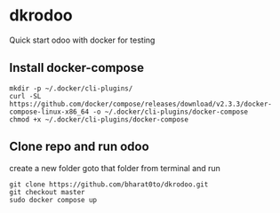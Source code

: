 # dkrodoo
Quick start odoo with docker for testing

## Install docker-compose

```
mkdir -p ~/.docker/cli-plugins/
curl -SL https://github.com/docker/compose/releases/download/v2.3.3/docker-compose-linux-x86_64 -o ~/.docker/cli-plugins/docker-compose
chmod +x ~/.docker/cli-plugins/docker-compose
```

## Clone repo and run odoo
create a new folder
goto that folder from terminal and run

```
git clone https://github.com/bharat0to/dkrodoo.git
git checkout master
sudo docker compose up
```
